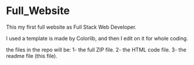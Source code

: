 # Full_Website

This my first full website as Full Stack Web Developer.

I used a template is made by Colorlib, and then I edit on it for whole coding.

the files in the repo will be:
1- the full ZIP file.
2- the HTML code file.
3- the readme file (this file).

